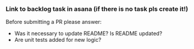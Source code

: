 ### Link to backlog task in asana (if there is no task pls create it!)

Before submitting a PR please answer:
* Was it necessary to update README? Is README updated?
* Are unit tests added for new logic?